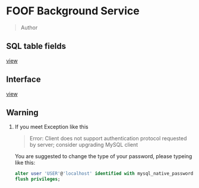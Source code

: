 # FOOF Background Service
> Author
## SQL table fields
[view](/doc/SQLTables.md)
## Interface
[view](/doc/Interface.md)
## Warning
1. If you meet Exception like this
	> Error: Client does not support authentication protocol requested by server; consider upgrading MySQL client

	You are suggested to change the type of your password, please typeing like this:
	``` SQL
	alter user 'USER'@'localhost' identified with mysql_native_password by 'PASSWORD'
	flush privileges;
	```
